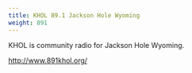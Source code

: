 ```yaml
---
title: KHOL 89.1 Jackson Hole Wyoming
weight: 891
---
```

KHOL is community radio for Jackson Hole Wyoming.

http://www.891khol.org/
